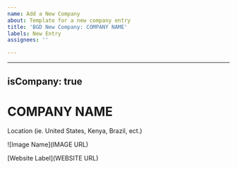 ```yaml
---
name: Add a New Company
about: Template for a new company entry
title: 'BGD New Company: COMPANY NAME'
labels: New Entry
assignees: ''

---
```


---
isCompany: true
---

# COMPANY NAME

<Location>

Location (ie. United States, Kenya, Brazil, ect.)

</Location>

![Image Name](IMAGE URL)

<Website>

[Website Label](WEBSITE URL)

</Website>
